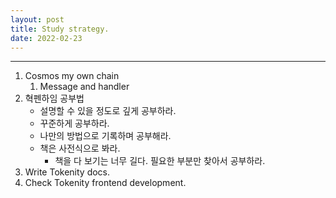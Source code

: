 ```yaml
---
layout: post
title: Study strategy.
date: 2022-02-23
---
```


***

1. Cosmos my own chain
    1. Message and handler
2. 혁펜하임 공부법
    * 설명할 수 있을 정도로 깊게 공부하라.
    * 꾸준하게 공부하라.
    * 나만의 방법으로 기록하며 공부해라.
    * 책은 사전식으로 봐라.
        * 책을 다 보기는 너무 길다. 필요한 부분만 찾아서 공부하라.
3. Write Tokenity docs.
4. Check Tokenity frontend development. 